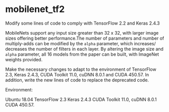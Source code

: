 # mobilenet_tf2
Modify some lines of code to comply with TensorFlow 2.2 and Keras 2.4.3 

MobileNets support any input size greater than 32 x 32, with larger image 
sizes offering better performance.The number of parameters and number of 
multiply-adds can be modified by the `alpha` parameter, which increases/
decreases the number of filters in each layer. By altering the image size 
and `alpha` parameter, all 16 models from the paper can be built, with 
ImageNet weights provided.

Make the necessary changes to adapt to the environment of TensorFlow 2.3, 
Keras 2.4.3, CUDA Toolkit 11.0, cuDNN 8.0.1 and CUDA 450.57. In addition, 
write the new lines of code to replace the deprecated code.  

Environment: 

Ubuntu 18.04 
TensorFlow 2.3
Keras 2.4.3
CUDA Toolkit 11.0, 
cuDNN 8.0.1
CUDA 450.57.
